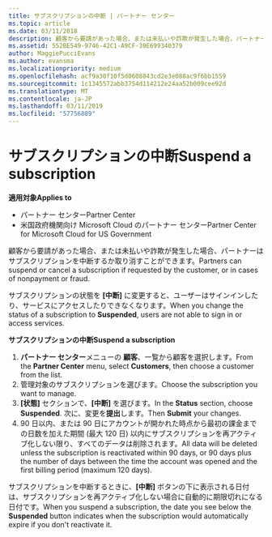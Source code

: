 ```yaml
---
title: サブスクリプションの中断 | パートナー センター
ms.topic: article
ms.date: 03/11/2018
description: 顧客から要請があった場合、または未払いや詐欺が発生した場合、パートナーはサブスクリプションを中断するか取り消すことができます。
ms.assetid: 552BE549-9746-42C1-A9CF-39E699340379
author: MaggiePucciEvans
ms.author: evansma
ms.localizationpriority: medium
ms.openlocfilehash: acf9a30f10f5d0608843cd2e3e088ac9f6bb1559
ms.sourcegitcommit: 1c1345572abb3754d114212e24aa52b009cee92d
ms.translationtype: MT
ms.contentlocale: ja-JP
ms.lasthandoff: 03/11/2019
ms.locfileid: "57756889"
---
```

# <a name="suspend-a-subscription"></a><span data-ttu-id="7f3e4-103">サブスクリプションの中断</span><span class="sxs-lookup"><span data-stu-id="7f3e4-103">Suspend a subscription</span></span>

<span data-ttu-id="7f3e4-104">**適用対象**</span><span class="sxs-lookup"><span data-stu-id="7f3e4-104">**Applies to**</span></span>

-  <span data-ttu-id="7f3e4-105">パートナー センター</span><span class="sxs-lookup"><span data-stu-id="7f3e4-105">Partner Center</span></span>
-  <span data-ttu-id="7f3e4-106">米国政府機関向け Microsoft Cloud のパートナー センター</span><span class="sxs-lookup"><span data-stu-id="7f3e4-106">Partner Center for Microsoft Cloud for US Government</span></span>


<span data-ttu-id="7f3e4-107">顧客から要請があった場合、または未払いや詐欺が発生した場合、パートナーはサブスクリプションを中断するか取り消すことができます。</span><span class="sxs-lookup"><span data-stu-id="7f3e4-107">Partners can suspend or cancel a subscription if requested by the customer, or in cases of nonpayment or fraud.</span></span>

<span data-ttu-id="7f3e4-108">サブスクリプションの状態を **[中断]** に変更すると、ユーザーはサインインしたり、サービスにアクセスしたりできなくなります。</span><span class="sxs-lookup"><span data-stu-id="7f3e4-108">When you change the status of a subscription to **Suspended**, users are not able to sign in or access services.</span></span>

<span data-ttu-id="7f3e4-109">**サブスクリプションの中断**</span><span class="sxs-lookup"><span data-stu-id="7f3e4-109">**Suspend a subscription**</span></span>

1.  <span data-ttu-id="7f3e4-110">**パートナー センター**メニューの **顧客**、一覧から顧客を選択します。</span><span class="sxs-lookup"><span data-stu-id="7f3e4-110">From the **Partner Center** menu, select **Customers**, then choose a customer from the list.</span></span>
2.  <span data-ttu-id="7f3e4-111">管理対象のサブスクリプションを選びます。</span><span class="sxs-lookup"><span data-stu-id="7f3e4-111">Choose the subscription you want to manage.</span></span>
3.  <span data-ttu-id="7f3e4-112">**[状態]** セクションで、**[中断]** を選びます。</span><span class="sxs-lookup"><span data-stu-id="7f3e4-112">In the **Status** section, choose **Suspended**.</span></span> <span data-ttu-id="7f3e4-113">次に、変更を**提出**します。</span><span class="sxs-lookup"><span data-stu-id="7f3e4-113">Then **Submit** your changes.</span></span>
4.  <span data-ttu-id="7f3e4-114">90 日以内、または 90 日にアカウントが開かれた時点から最初の課金までの日数を加えた期間 (最大 120 日) 以内にサブスクリプションを再アクティブ化しない限り、すべてのデータは削除されます。</span><span class="sxs-lookup"><span data-stu-id="7f3e4-114">All data will be deleted unless the subscription is reactivated within 90 days, or 90 days plus the number of days between the time the account was opened and the first billing period (maximum 120 days).</span></span>

<span data-ttu-id="7f3e4-115">サブスクリプションを中断するときに、**[中断]** ボタンの下に表示される日付は、サブスクリプションを再アクティブ化しない場合に自動的に期限切れになる日付です。</span><span class="sxs-lookup"><span data-stu-id="7f3e4-115">When you suspend a subscription, the date you see below the **Suspended** button indicates when the subscription would automatically expire if you don't reactivate it.</span></span> 
